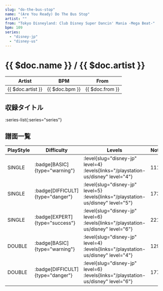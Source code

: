 ```yaml
---
slug: "do-the-bus-stop"
name: "(Are You Ready) Do The Bus Stop"
artist: ""
from: "Tokyo Disneyland: Club Disney Super Dancin' Mania -Mega Beat-"
bpm: 109
series:
  - "disney-jp"
  - "disney-us"
---
```


# {{ $doc.name }} / {{ $doc.artist }}

|Artist|BPM|From|
|------|---|----|
|{{ $doc.artist }}|{{ $doc.bpm }}|{{ $doc.from }}|

## 収録タイトル

:series-list{:series="series"}

## 譜面一覧

|PlayStyle|Difficulty|Levels|Notes|Movie|
|---------|----------|------|-----|-----|
|SINGLE| :badge[BASIC]{type="warning"}|<div class="field is-grouped is-grouped-multiline"> :level{slug="disney-jp" level=4} :levels{links="/playstation-us/disney" level="4"}</div>|111/0||
|SINGLE| :badge[DIFFICULT]{type="danger"}|<div class="field is-grouped is-grouped-multiline"> :level{slug="disney-jp" level=5} :levels{links="/playstation-us/disney" level="5"}</div>|173/0||
|SINGLE| :badge[EXPERT]{type="success"}|<div class="field is-grouped is-grouped-multiline"> :level{slug="disney-jp" level=6} :levels{links="/playstation-us/disney" level="6"}</div>|221/0||
|DOUBLE| :badge[BASIC]{type="warning"}|<div class="field is-grouped is-grouped-multiline"> :level{slug="disney-jp" level=4} :levels{links="/playstation-us/disney" level="4"}</div>|129/0||
|DOUBLE| :badge[DIFFICULT]{type="danger"}|<div class="field is-grouped is-grouped-multiline"> :level{slug="disney-jp" level=6} :levels{links="/playstation-us/disney" level="6"}</div>|177/0||
